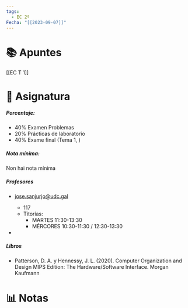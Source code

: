 ```yaml
---
tags:
  - EC 2º
Fecha: "[[2023-09-07]]"
---
```


# 📚 Apuntes

[[EC T 1]]


# 💾 Asignatura

##### Porcentaje:
* 40% Examen Problemas
* 20% Prácticas de laboratorio
* 40% Exame final (Tema 1, )
##### Nota mínima: 
Non hai nota mínima

##### Profesores
* jose.sanjurjo@udc.gal
	* 117
	* Titorías:
		- MARTES 11:30-13:30
		- MÉRCORES 10:30-11:30 / 12:30-13:30

* 

##### Libros
* Patterson, D. A. y Hennessy, J. L. (2020). Computer Organization and
Design MIPS Edition: The Hardware/Software Interface. Morgan
Kaufmann

# 📊 Notas

